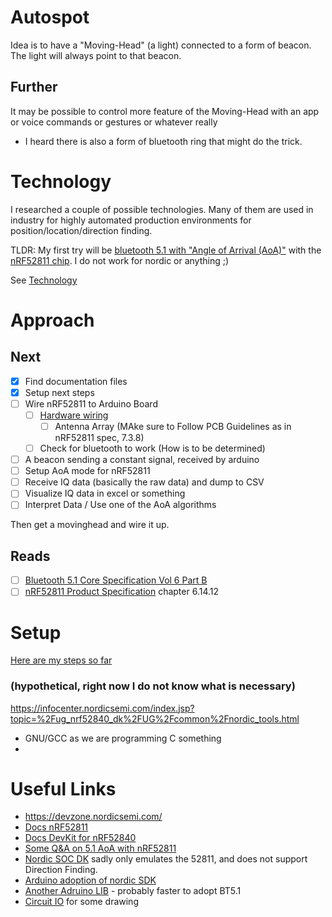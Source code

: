 # Autospot

Idea is to have a "Moving-Head" (a light) connected to a form of beacon. The light will always point to that beacon.

## Further

It may be possible to control more feature of the Moving-Head with an app or voice commands or gestures or whatever really

* I heard there is also a form of bluetooth ring that might do the trick.

# Technology

I researched a couple of possible technologies. Many of them are used in industry for highly automated production environments for position/location/direction finding.

TLDR: My first try will be [bluetooth 5.1 with "Angle of Arrival (AoA)"](https://www.bluetooth.com/blog/new-aoa-aod-bluetooth-capabilities/) 
with the [nRF52811 chip](https://www.nordicsemi.com/Products/Low-power-short-range-wireless/nRF52811/GetStarted).
I do not work for nordic or anything ;)


See [Technology](./research/Technologies.md)

# Approach

## Next

- [x] Find documentation files
- [x] Setup next steps
- [ ] Wire nRF52811 to Arduino Board
    - [ ] [Hardware wiring](https://infocenter.nordicsemi.com/index.jsp?topic=%2Fug_nrf52840_dk%2FUG%2Fcommon%2Fnordic_tools.html)
        - [ ] Antenna Array (MAke sure to Follow PCB Guidelines as in nRF52811 spec, 7.3.8)
    - [ ] Check for bluetooth to work (How is to be determined)
- [ ] A beacon sending a constant signal, received by arduino
- [ ] Setup AoA mode for nRF52811 
- [ ] Receive IQ data (basically the raw data) and dump to CSV
- [ ] Visualize IQ data in excel or something
- [ ] Interpret Data / Use one of the AoA algorithms

Then get a movinghead and wire it up.
 
    
## Reads

- [ ] [Bluetooth 5.1 Core Specification Vol 6 Part B](./research/ext_resources/Core_v5.1.pdf)
- [ ] [nRF52811 Product Specification](./research/ext_resources/nRF52811_PS_v1.0.pdf)  chapter 6.14.12

# Setup

[Here are my steps so far](./research/Setup-Done.md)

### (hypothetical, right now I do not know what is necessary)

https://infocenter.nordicsemi.com/index.jsp?topic=%2Fug_nrf52840_dk%2FUG%2Fcommon%2Fnordic_tools.html

* GNU/GCC as we are programming C something
* 

# Useful Links

* https://devzone.nordicsemi.com/
* [Docs nRF52811](https://infocenter.nordicsemi.com/index.jsp?topic=%2Fstruct_nrf52%2Fstruct%2Fnrf52811.html&cp=3_3)
* [Docs DevKit for nRF52840](https://infocenter.nordicsemi.com/index.jsp?topic=%2Fug_nrf52840_dk%2FUG%2Fnrf52840_DK%2Fkit_content.html)
* [Some Q&A on 5.1 AoA with nRF52811](https://devzone.nordicsemi.com/f/nordic-q-a/53729/nrf52811-aoa-mode-config)
* [Nordic SOC DK](https://www.nordicsemi.com/Software-and-tools/Software/nRF5-SDK)
sadly only emulates the 52811, and does not support Direction Finding.
* [Arduino adoption of nordic SDK](https://github.com/sandeepmistry/arduino-nRF5)
* [Another Adruino LIB](https://github.com/adafruit/Adafruit_nRF52_Arduino) - probably faster to adopt BT5.1
* [Circuit IO](https://www.circuito.io/) for some drawing

